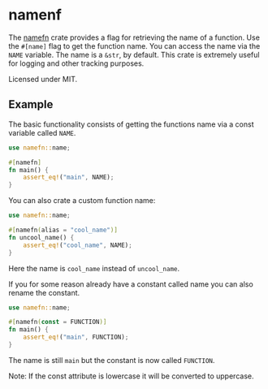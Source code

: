 # namenf

The [namefn](https://crates.io/crates/namefn) crate provides a flag for retrieving the name of a function. Use the `#[name]` flag to get the function name. You can access the name via the `NAME` variable. The name is a `&str`, by default.
This crate is extremely useful for logging and other tracking purposes.

Licensed under MIT.

## Example

The basic functionality consists of getting the functions name via a const variable called `NAME`.

```Rust
use namefn::name;

#[namefn]
fn main() {
    assert_eq!("main", NAME);
}
```

You can also crate a custom function name:

```Rust
use namefn::name;

#[namefn(alias = "cool_name")]
fn uncool_name() {
    assert_eq!("cool_name", NAME);
}
```

Here the name is `cool_name` instead of `uncool_name`.

If you for some reason already have a constant called name you can also rename the constant.

```Rust
use namefn::name;

#[namefn(const = FUNCTION)]
fn main() {
    assert_eq!("main", FUNCTION);
}
```

The name is still `main` but the constant is now called `FUNCTION`.

Note: If the const attribute is lowercase it will be converted to uppercase.
